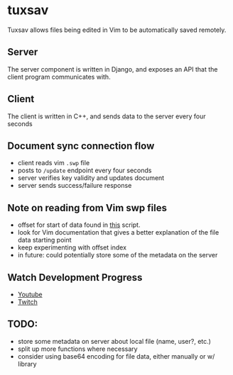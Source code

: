 # tuxsav 

Tuxsav allows files being edited in Vim to be automatically saved remotely.  

## Server

The server component is written in Django, and exposes an API that the client program communicates with.

## Client

The client is written in C++, and sends data to the server every four seconds 

## Document sync connection flow
- client reads vim `.swp` file
- posts to `/update` endpoint every four seconds
- server verifies key validity and updates document
- server sends success/failure response

## Note on reading from Vim swp files
- offset for start of data found in [this](https://github.com/adamhotep/misc-scripts/blob/master/ls.swp) script.
- look for Vim documentation that gives a better explanation of the file data starting point
- keep experimenting with offset index
- in future: could potentially store some of the metadata on the server

## Watch Development Progress
- [Youtube](https://www.youtube.com/@gbafana25)
- [Twitch](https://www.twitch.tv/gbafana25)


## TODO:
- store some metadata on server about local file (name, user?, etc.)
- split up more functions where necessary
- consider using base64 encoding for file data, either manually or w/ library
